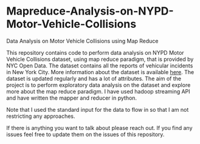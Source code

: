 # Mapreduce-Analysis-on-NYPD-Motor-Vehicle-Collisions
Data Analysis on Motor Vehicle Collisions using Map Reduce

This repository contains code to perform data analysis on NYPD Motor Vehicle Collisions dataset, using map reduce paradigm, that is provided by NYC Open Data. The dataset contains all the reports of vehicular incidents in New York City. More information about the dataset is available [here](https://data.cityofnewyork.us/Public-Safety/NYPD-Motor-Vehicle-Collisions/h9gi-nx95). The dataset is updated regularly and has a lot of attributes. The aim of the project is to perform exploratory data analysis on the dataset and explore more about the map reduce paradigm. I have used hadoop streaming API and have written the mapper and reducer in python.

Note that I used the standard input for the data to flow in so that I am not restricting any approaches.

If there is anything you want to talk about please reach out. If you find any issues feel free to update them on the issues of this repository.

